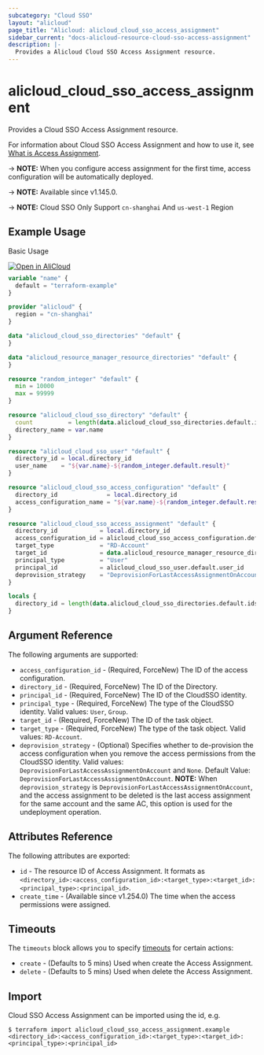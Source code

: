 ```yaml
---
subcategory: "Cloud SSO"
layout: "alicloud"
page_title: "Alicloud: alicloud_cloud_sso_access_assignment"
sidebar_current: "docs-alicloud-resource-cloud-sso-access-assignment"
description: |-
  Provides a Alicloud Cloud SSO Access Assignment resource.
---
```


# alicloud_cloud_sso_access_assignment

Provides a Cloud SSO Access Assignment resource.

For information about Cloud SSO Access Assignment and how to use it, see [What is Access Assignment](https://www.alibabacloud.com/help/en/cloudsso/developer-reference/api-cloudsso-2021-05-15-createaccessassignment).

-> **NOTE:** When you configure access assignment for the first time, access configuration will be automatically deployed.

-> **NOTE:** Available since v1.145.0.

-> **NOTE:** Cloud SSO Only Support `cn-shanghai` And `us-west-1` Region

## Example Usage

Basic Usage

<div style="display: block;margin-bottom: 40px;"><div class="oics-button" style="float: right;position: absolute;margin-bottom: 10px;">
  <a href="https://api.aliyun.com/terraform?resource=alicloud_cloud_sso_access_assignment&exampleId=3f081423-375f-890b-0124-de63d9bbbf5701cbb570&activeTab=example&spm=docs.r.cloud_sso_access_assignment.0.3f08142337&intl_lang=EN_US" target="_blank">
    <img alt="Open in AliCloud" src="https://img.alicdn.com/imgextra/i1/O1CN01hjjqXv1uYUlY56FyX_!!6000000006049-55-tps-254-36.svg" style="max-height: 44px; max-width: 100%;">
  </a>
</div></div>

```terraform
variable "name" {
  default = "terraform-example"
}

provider "alicloud" {
  region = "cn-shanghai"
}

data "alicloud_cloud_sso_directories" "default" {
}

data "alicloud_resource_manager_resource_directories" "default" {
}

resource "random_integer" "default" {
  min = 10000
  max = 99999
}

resource "alicloud_cloud_sso_directory" "default" {
  count          = length(data.alicloud_cloud_sso_directories.default.ids) > 0 ? 0 : 1
  directory_name = var.name
}

resource "alicloud_cloud_sso_user" "default" {
  directory_id = local.directory_id
  user_name    = "${var.name}-${random_integer.default.result}"
}

resource "alicloud_cloud_sso_access_configuration" "default" {
  directory_id              = local.directory_id
  access_configuration_name = "${var.name}-${random_integer.default.result}"
}

resource "alicloud_cloud_sso_access_assignment" "default" {
  directory_id            = local.directory_id
  access_configuration_id = alicloud_cloud_sso_access_configuration.default.access_configuration_id
  target_type             = "RD-Account"
  target_id               = data.alicloud_resource_manager_resource_directories.default.directories.0.master_account_id
  principal_type          = "User"
  principal_id            = alicloud_cloud_sso_user.default.user_id
  deprovision_strategy    = "DeprovisionForLastAccessAssignmentOnAccount"
}

locals {
  directory_id = length(data.alicloud_cloud_sso_directories.default.ids) > 0 ? data.alicloud_cloud_sso_directories.default.ids[0] : concat(alicloud_cloud_sso_directory.default.*.id, [""])[0]
}
```

## Argument Reference

The following arguments are supported:
* `access_configuration_id` - (Required, ForceNew) The ID of the access configuration.
* `directory_id` - (Required, ForceNew) The ID of the Directory.
* `principal_id` - (Required, ForceNew) The ID of the CloudSSO identity.
* `principal_type` - (Required, ForceNew) The type of the CloudSSO identity. Valid values: `User`, `Group`.
* `target_id` - (Required, ForceNew) The ID of the task object.
* `target_type` - (Required, ForceNew) The type of the task object. Valid values: `RD-Account`.
* `deprovision_strategy` - (Optional) Specifies whether to de-provision the access configuration when you remove the access permissions from the CloudSSO identity. Valid values: `DeprovisionForLastAccessAssignmentOnAccount` and `None`. Default Value: `DeprovisionForLastAccessAssignmentOnAccount`. **NOTE:** When `deprovision_strategy` is `DeprovisionForLastAccessAssignmentOnAccount`, and the access assignment to be deleted is the last access assignment for the same account and the same AC, this option is used for the undeployment operation.

## Attributes Reference

The following attributes are exported:

* `id` - The resource ID of Access Assignment. It formats as `<directory_id>:<access_configuration_id>:<target_type>:<target_id>:<principal_type>:<principal_id>`. 
* `create_time` - (Available since v1.254.0) The time when the access permissions were assigned.

## Timeouts

The `timeouts` block allows you to specify [timeouts](https://developer.hashicorp.com/terraform/language/resources/syntax#operation-timeouts) for certain actions:
* `create` - (Defaults to 5 mins) Used when create the Access Assignment.
* `delete` - (Defaults to 5 mins) Used when delete the Access Assignment.

## Import

Cloud SSO Access Assignment can be imported using the id, e.g.

```shell
$ terraform import alicloud_cloud_sso_access_assignment.example <directory_id>:<access_configuration_id>:<target_type>:<target_id>:<principal_type>:<principal_id>
```
